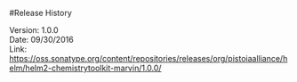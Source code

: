 #Release History

Version:  1.0.0<br>
Date:     09/30/2016<br>
Link:     https://oss.sonatype.org/content/repositories/releases/org/pistoiaalliance/helm/helm2-chemistrytoolkit-marvin/1.0.0/<br>
